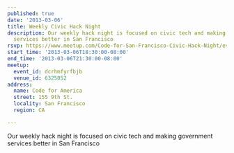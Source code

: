 ```yaml
---
published: true
date: '2013-03-06'
title: Weekly Civic Hack Night
description: Our weekly hack night is focused on civic tech and making government
  services better in San Francisco
rsvp: https://www.meetup.com/Code-for-San-Francisco-Civic-Hack-Night/events/106844652/
start_time: '2013-03-06T18:30:00-08:00'
end_time: '2013-03-06T21:30:00-08:00'
meetup:
  event_id: dcrhmfyrfbjb
  venue_id: 6325852
address:
  name: Code for America
  street: 155 9th St.
  locality: San Francisco
  region: CA

---
```

<!-- imported via scripts/generate-events-from-meetup -->
Our weekly hack night is focused on civic tech and making government services better in San Francisco
